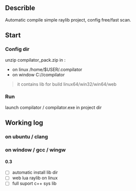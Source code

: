 ## Describle
Automatic compile simple raylib project,
config free/fast scan.

## Start
### Config dir 
unzip compilator_pack.zip in :
- on linux /home/$USER/.compilator
- on window C://compilator
> it contains lib for build linux64/win32/win64/web

### Run
launch compilator / compilator.exe in project dir 

## Working log
### on ubuntu / clang
### on window / gcc / wingw
#### 0.3
- [ ] automatic install lib dir
- [ ] web lua raylib on linux
- [ ] full suport c++ sys lib
